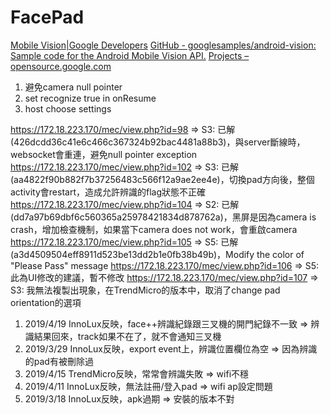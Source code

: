 FacePad
===


[Mobile Vision\|Google Developers](https://developers.google.com/vision/)
[GitHub - googlesamples/android-vision: Sample code for the Android Mobile Vision API.](https://github.com/googlesamples/android-vision)
[Projects – opensource.google.com](https://opensource.google.com/projects/android-vision)

1. 避免camera null pointer
2. set recognize true in onResume
3. host choose settings



https://172.18.223.170/mec/view.php?id=98
=> S3: 已解(426dcdd36c41e6c466c367324b92bac4481a88b3)，與server斷線時，websocket會重連，避免null pointer exception
https://172.18.223.170/mec/view.php?id=102
=> S3: 已解(aa4822f90b882f7b37256483c566f12a9ae2ee4e)，切換pad方向後，整個activity會restart，造成允許辨識的flag狀態不正確
https://172.18.223.170/mec/view.php?id=104
=> S2: 已解(dd7a97b69dbf6c560365a25978421834d878762a)，黑屏是因為camera is crash，增加檢查機制，如果當下camera does not work，會重啟camera
https://172.18.223.170/mec/view.php?id=105
=> S5: 已解(a3d4509504eff8911d523be13dd2b1e0fb38b49b)，Modify the color of "Please Pass" message
https://172.18.223.170/mec/view.php?id=106
=> S5: 此為UI修改的建議，暫不修改
https://172.18.223.170/mec/view.php?id=107
=> S3: 我無法複製出現象，在TrendMicro的版本中，取消了change pad orientation的選項


1. 2019/4/19 InnoLux反映，face++辨識紀錄跟三叉機的開門紀錄不一致 => 辨識結果回來，track如果不在了，就不會通知三叉機
2. 2019/3/29 InnoLux反映，export event上，辨識位置欄位為空 => 因為辨識的pad有被刪除過
3. 2019/4/15 TrendMicro反映，常常會辨識失敗 => wifi不穩
4. 2019/4/11 InnoLux反映，無法註冊/登入pad => wifi ap設定問題
5. 2019/3/18 InnoLux反映，apk過期 => 安裝的版本不對
